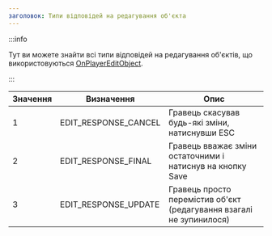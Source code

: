 ```yaml
---
заголовок: Типи відповідей на редагування об'єкта
---
```


:::info

Тут ви можете знайти всі типи відповідей на редагування об'єктів, що використовуються [OnPlayerEditObject](../callbacks/OnPlayerEditObject).

:::

| Значення | Визначення | Опис
|-------|----------------------|------------------------------------------------------------------|
| 1 | EDIT_RESPONSE_CANCEL | Гравець скасував будь-які зміни, натиснувши ESC
| 2 | EDIT_RESPONSE_FINAL | Гравець вважає зміни остаточними і натиснув на кнопку Save
| 3 | EDIT_RESPONSE_UPDATE | Гравець просто перемістив об'єкт (редагування взагалі не зупинилося)


